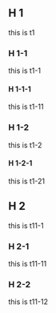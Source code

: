 ## H 1
this is t1

### H 1-1
this is t1-1

#### H 1-1-1
this is t1-11

### H 1-2
this is t1-2

#### H 1-2-1
this is t1-21

## H 2
this is t11-1

### H 2-1
this is t11-11

### H 2-2
this is t11-12
